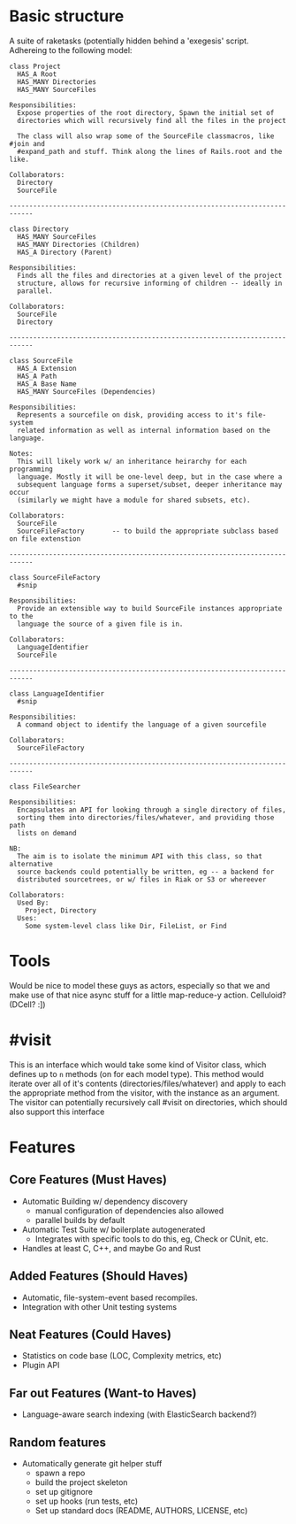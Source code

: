 # Basic structure

A suite of raketasks (potentially hidden behind a 'exegesis' script. Adhereing
to the following model:
    
    class Project
      HAS_A Root
      HAS_MANY Directories
      HAS_MANY SourceFiles

    Responsibilities:
      Expose properties of the root directory, Spawn the initial set of
      directories which will recursively find all the files in the project

      The class will also wrap some of the SourceFile classmacros, like #join and
      #expand_path and stuff. Think along the lines of Rails.root and the like.

    Collaborators:
      Directory  
      SourceFile
    
    ----------------------------------------------------------------------------

    class Directory
      HAS_MANY SourceFiles
      HAS_MANY Directories (Children)
      HAS_A Directory (Parent)

    Responsibilities:
      Finds all the files and directories at a given level of the project
      structure, allows for recursive informing of children -- ideally in
      parallel. 

    Collaborators: 
      SourceFile
      Directory

    ----------------------------------------------------------------------------

    class SourceFile
      HAS_A Extension
      HAS_A Path
      HAS_A Base Name
      HAS_MANY SourceFiles (Dependencies)
      
    Responsibilities:
      Represents a sourcefile on disk, providing access to it's file-system
      related information as well as internal information based on the language.

    Notes:
      This will likely work w/ an inheritance heirarchy for each programming
      language. Mostly it will be one-level deep, but in the case where a
      subsequent language forms a superset/subset, deeper inheritance may occur
      (similarly we might have a module for shared subsets, etc).

    Collaborators:
      SourceFile
      SourceFileFactory       -- to build the appropriate subclass based on file extenstion

    ----------------------------------------------------------------------------
    
    class SourceFileFactory
      #snip

    Responsibilities:
      Provide an extensible way to build SourceFile instances appropriate to the
      language the source of a given file is in.

    Collaborators:
      LanguageIdentifier
      SourceFile

    ----------------------------------------------------------------------------

    class LanguageIdentifier
      #snip

    Responsibilities:
      A command object to identify the language of a given sourcefile

    Collaborators:
      SourceFileFactory

    ----------------------------------------------------------------------------

    class FileSearcher
      
    Responsibilities:
      Encapsulates an API for looking through a single directory of files,
      sorting them into directories/files/whatever, and providing those path
      lists on demand

    NB: 
      The aim is to isolate the minimum API with this class, so that alternative
      source backends could potentially be written, eg -- a backend for
      distributed sourcetrees, or w/ files in Riak or S3 or whereever

    Collaborators:
      Used By:
        Project, Directory
      Uses:
        Some system-level class like Dir, FileList, or Find
      

# Tools

Would be nice to model these guys as actors, especially so that we and make use
of that nice async stuff for a little map-reduce-y action. Celluloid? (DCell? :])

# #visit

This is an interface which would take some kind of Visitor class, which defines
up to `n` methods (on for each model type). This method would iterate over all
of it's contents (directories/files/whatever) and apply to each the appropriate
method from the visitor, with the instance as an argument. The visitor can
potentially recursively call #visit on directories, which should also support
this interface

# Features

## Core Features (Must Haves)

* Automatic Building w/ dependency discovery
  - manual configuration of dependencies also allowed
  - parallel builds by default
* Automatic Test Suite w/ boilerplate autogenerated
  - Integrates with specific tools to do this, eg, Check or CUnit, etc.
* Handles at least C, C++, and maybe Go and Rust

## Added Features (Should Haves)

* Automatic, file-system-event based recompiles.
* Integration with other Unit testing systems

## Neat Features (Could Haves)

* Statistics on code base (LOC, Complexity metrics, etc)
* Plugin API

## Far out Features (Want-to Haves)

* Language-aware search indexing (with ElasticSearch backend?)

## Random features 

* Automatically generate git helper stuff
  - spawn a repo
  - build the project skeleton
  - set up gitignore
  - set up hooks (run tests, etc)
  - Set up standard docs (README, AUTHORS, LICENSE, etc)

